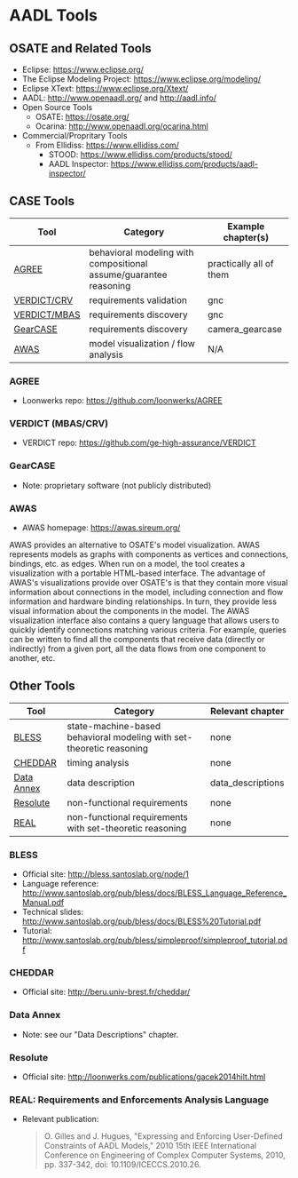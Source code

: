 AADL Tools
==========

OSATE and Related Tools
-----------------------

- Eclipse: https://www.eclipse.org/
- The Eclipse Modeling Project: https://www.eclipse.org/modeling/
- Eclipse XText: https://www.eclipse.org/Xtext/
- AADL: http://www.openaadl.org/ and http://aadl.info/
- Open Source Tools
  - OSATE: https://osate.org/
  - Ocarina: http://www.openaadl.org/ocarina.html
- Commercial/Propritary Tools
  - From Ellidiss: https://www.ellidiss.com/
    - STOOD: https://www.ellidiss.com/products/stood/
    - AADL Inspector: https://www.ellidiss.com/products/aadl-inspector/

CASE Tools
----------

| Tool | Category | Example chapter(s) |
|-|-|-|
| [AGREE](#agree) | behavioral modeling with compositional assume/guarantee reasoning | practically all of them |
| [VERDICT/CRV](#verdict) | requirements validation | gnc |
| [VERDICT/MBAS](#verdict) | requirements discovery | gnc |
| [GearCASE](#gearcase) | requirements discovery | camera_gearcase |
| [AWAS](#awas) | model visualization / flow analysis | N/A |

### <a id="agree"></a> AGREE

- Loonwerks repo: https://github.com/loonwerks/AGREE

### <a id="verdict"></a> VERDICT (MBAS/CRV)

- VERDICT repo: https://github.com/ge-high-assurance/VERDICT

### <a id="gearcase"></a> GearCASE

- Note: proprietary software (not publicly distributed)

### <a id="awas"></a> AWAS

- AWAS homepage: https://awas.sireum.org/

AWAS provides an alternative to OSATE's model visualization. AWAS represents
models as graphs with components as vertices and connections, bindings, etc. as
edges. When run on a model, the tool creates a visualization with a portable
HTML-based interface. The advantage of AWAS's visualizations provide over
OSATE's is that they contain more visual information about connections in the
model, including connection and flow information and hardware binding
relationships. In turn, they provide less visual information about the
components in the model. The AWAS visualization interface also contains a query
language that allows users to quickly identify connections matching various
criteria. For example, queries can be written to find all the components that
receive data (directly or indirectly) from a given port, all the data flows from
one component to another, etc.

Other Tools
-----------

| Tool | Category | Relevant chapter |
|-|-|-|
| [BLESS](#bless) | state-machine-based behavioral modeling with set-theoretic reasoning | none |
| [CHEDDAR](#cheddar) | timing analysis | none |
| [Data Annex](#da) | data description | data_descriptions |
| [Resolute](#res) | non-functional requirements | none |
| [REAL](#real) | non-functional requirements with set-theoretic reasoning | none |

### <a id="bless"></a> BLESS

- Official site: http://bless.santoslab.org/node/1
- Language reference: http://www.santoslab.org/pub/bless/docs/BLESS_Language_Reference_Manual.pdf
- Technical slides: http://www.santoslab.org/pub/bless/docs/BLESS%20Tutorial.pdf
- Tutorial: http://www.santoslab.org/pub/bless/simpleproof/simpleproof_tutorial.pdf

### <a id="cheddar"></a> CHEDDAR

- Official site: http://beru.univ-brest.fr/cheddar/

### <a id="da"></a> Data Annex

- Note: see our "Data Descriptions" chapter.

### <a id="res"></a> Resolute

- Official site: http://loonwerks.com/publications/gacek2014hilt.html

### <a id="real"></a> REAL: Requirements and Enforcements Analysis Language

- Relevant publication:
  > O. Gilles and J. Hugues, "Expressing and Enforcing User-Defined Constraints of AADL Models," 2010 15th IEEE International Conference on Engineering of Complex Computer Systems, 2010, pp. 337-342, doi: 10.1109/ICECCS.2010.26.
